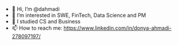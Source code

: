 - 👋 Hi, I’m @dahmadi
- 👀 I’m interested in SWE, FinTech, Data Science and PM
- 🌱 I studied CS and Business
- 📫 How to reach me: https://www.linkedin.com/in/donya-ahmadi-278097197/

<!---
dahmadi/dahmadi is a ✨ special ✨ repository because its `README.md` (this file) appears on your GitHub profile.
You can click the Preview link to take a look at your changes.
--->
